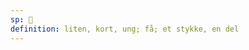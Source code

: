 ```yaml
---
sp: 󱤨
definition: liten, kort, ung; få; et stykke, en del
---
```

<!-- lili is about things that are relatively small. obviously that refers to that which is literally small, but it can also refer to pieces of things. lili is also often used for small amounts, so "jan lili" could mean either "small person" or "a few people". -->